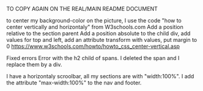 TO COPY AGAIN ON THE REAL/MAIN README DOCUMENT


to center my background-color on the picture, I use the code "how to center vertically and horizontaly" from W3schools.com 
Add a position relative to the section parent
Add a position absolute to the child div, add values for top and left, add an attribute transform with values, put margin to 0
https://www.w3schools.com/howto/howto_css_center-vertical.asp

Fixed errors
Error with the h2 child of spans. I deleted the span and I replace them by a div.

I have a horizontaly scroolbar, all my sections are with "width:100%". I add the attribute "max-width:100%" to the nav and footer. 